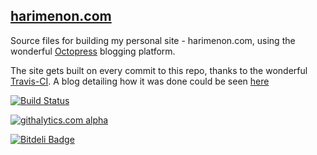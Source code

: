 ## [harimenon.com](https://www.harimenon.com)

Source files for building my personal site - harimenon.com, using the wonderful [Octopress](http://octopress.org) blogging platform. 

The site gets built on every commit to this repo, thanks to the wonderful [Travis-CI](http://travis-ci.org). A blog detailing how it was done could be seen [here](https://www.harimenon.com/blog/2013/01/27/auto-deploying-to-my-octopress-blog/)

[![Build Status](https://travis-ci.org/floydpink/harimenon.com.svg?branch=master)](https://travis-ci.org/floydpink/harimenon.com)

[![githalytics.com alpha](https://cruel-carlota.gopagoda.com/6b1d19f7cd87a6c9f2af623ded95a8de "githalytics.com")](http://githalytics.com/floydpink/harimenon.com)

[![Bitdeli Badge](https://d2weczhvl823v0.cloudfront.net/floydpink/harimenon.com/trend.png)](https://bitdeli.com/free "Bitdeli Badge")

